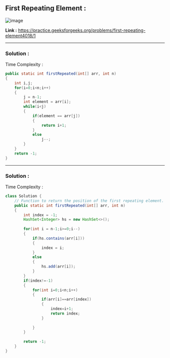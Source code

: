 ## First Repeating Element :

![image](https://user-images.githubusercontent.com/23376002/179452052-b761355e-e9c6-4d01-a62c-577d9f459a28.png)


**Link :** https://practice.geeksforgeeks.org/problems/first-repeating-element4018/1


-------------------------------------------------------------------------------------------------------------------------------------------------------


### Solution :

Time Complexity :


```java
public static int firstRepeated(int[] arr, int n) 
{
    int i,j;
    for(i=0;i<n;i++)
    {
        j = n-1;
        int element = arr[i];
        while(i<j)
        {
            if(element == arr[j])
            {
                return i+1;
            }
            else
                j--;
        }
    }
    return -1;
}

```

-------------------------------------------------------------------------------------------------------------------------------------------------------


### Solution :

Time Complexity :


```java
class Solution {
    // Function to return the position of the first repeating element.
    public static int firstRepeated(int[] arr, int n) 
    {
        int index = -1;
		HashSet<Integer> hs = new HashSet<>();
	
		for(int i = n-1;i>=0;i--)
		{
			if(hs.contains(arr[i]))
			{
				index = i;
			}
			else
			{
				hs.add(arr[i]);
			}
		}
		if(index!=-1)
		{
		    for(int i=0;i<n;i++)
    		{
    		    if(arr[i]==arr[index])
    		    {
    		        index=i+1;
    		        return index;
    		    }
    		        
    		}
		}
		
		return -1;
    }
}

```







